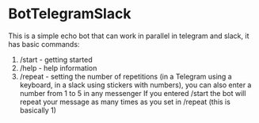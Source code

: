 # BotTelegramSlack
This is a simple echo bot that can work in parallel in telegram and slack, it has basic commands: 
1. /start - getting started
2. /help - help information
3. /repeat - setting the number of repetitions (in a Telegram using a keyboard, in a slack using stickers with numbers), you can also enter a number from 1 to 5 in any messenger
If you entered /start the bot will repeat your message as many times as you set in /repeat (this is basically 1)
